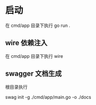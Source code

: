 # 启动

在 cmd/app 目录下执行 go run .

## wire 依赖注入

在 cmd/app 目录下执行 wire

## swagger 文档生成

根目录执行

swag init -g ./cmd/app/main.go -o ./docs

